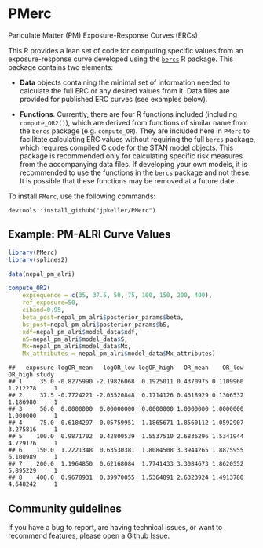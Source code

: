 
<!-- README.md is generated from README.Rmd. Please edit that file -->

# PMerc

Pariculate Matter (PM) Exposure-Response Curves (ERCs)

This R provides a lean set of code for computing specific values from an
exposure-response curve developed using the
[`bercs`](http://www.github.com/jpkeller/bercs) R package. This package
contains two elements:

  - **Data** objects containing the minimal set of information needed to
    calculate the full ERC or any desired values from it. Data files are
    provided for published ERC curves (see examples below).

  - **Functions**. Currently, there are four R functions included
    (including `compute_OR2()`), which are derived from functions of
    similar name from the `bercs` package (e.g. `compute_OR`). They are
    included here in `PMerc` to facilitate calculating ERC values
    without requiring the full `bercs` package, which requires compiled
    C code for the STAN model objects. This package is recommended only
    for calculating specific risk measures from the accompanying data
    files. If developing your own models, it is recommended to use the
    functions in the `bercs` package and not these. It is possible that
    these functions may be removed at a future date.

To install `PMerc`, use the following commands:

    devtools::install_github("jpkeller/PMerc")

## Example: PM-ALRI Curve Values

``` r
library(PMerc)
library(splines2)

data(nepal_pm_alri)

compute_OR2(
    expsequence = c(35, 37.5, 50, 75, 100, 150, 200, 400),
    ref_exposure=50,
    ciband=0.95,
    beta_post=nepal_pm_alri$posterior_params$beta,
    bs_post=nepal_pm_alri$posterior_params$bS,
    xdf=nepal_pm_alri$model_data$xdf,
    nS=nepal_pm_alri$model_data$S,
    Mx=nepal_pm_alri$model_data$Mx,
    Mx_attributes = nepal_pm_alri$model_data$Mx_attributes)
```

    ##   exposure logOR_mean   logOR_low logOR_high   OR_mean    OR_low  OR_high study
    ## 1     35.0 -0.8275990 -2.19826068  0.1925011 0.4370975 0.1109960 1.212278     1
    ## 2     37.5 -0.7724221 -2.03520848  0.1714126 0.4618929 0.1306532 1.186980     1
    ## 3     50.0  0.0000000  0.00000000  0.0000000 1.0000000 1.0000000 1.000000     1
    ## 4     75.0  0.6184297  0.05759951  1.1865671 1.8560112 1.0592907 3.275816     1
    ## 5    100.0  0.9871702  0.42800539  1.5537510 2.6836296 1.5341944 4.729176     1
    ## 6    150.0  1.2221348  0.63530381  1.8084508 3.3944265 1.8875955 6.100989     1
    ## 7    200.0  1.1964850  0.62168084  1.7741433 3.3084673 1.8620552 5.895229     1
    ## 8    400.0  0.9678931  0.39970055  1.5364891 2.6323924 1.4913780 4.648242     1

## Community guidelines

If you have a bug to report, are having technical issues, or want to
recommend features, please open a [Github
Issue](https://github.com/jpkeller/bercs/issues).

